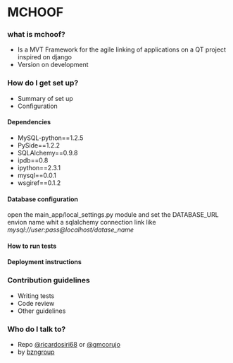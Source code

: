 # MCHOOF #



### what is mchoof? ###

* Is a MVT Framework for the agile linking of applications on a QT project inspired on django
* Version on development

### How do I get set up? ###

* Summary of set up
* Configuration
#### Dependencies ####
* MySQL-python==1.2.5
* PySide==1.2.2
* SQLAlchemy==0.9.8
* ipdb==0.8
* ipython==2.3.1
* mysql==0.0.1
* wsgiref==0.1.2
#### Database configuration ####
open the main_app/local_settings.py module and set the DATABASE_URL envion name whit a sqlalchemy connection link like *mysql://user:pass@localhost/datase_name*

#### How to run tests ####
#### Deployment instructions ####

### Contribution guidelines ###

* Writing tests
* Code review
* Other guidelines

### Who do I talk to? ###

* Repo [@ricardosiri68](https://bitbucket.org/ricardosiri68) or [@gmcorujo](https://bitbucket.org/gmcorujo)
* by [bzngroup](https://bitbucket.org/bzngroup)